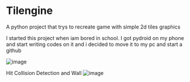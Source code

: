 # Tilengine
A python project that trys to recreate game with simple 2d tiles graphics

I started this project when iam bored in school. I got pydroid on my phone and start writing codes on it and i decided to move it to my pc and start a github

![image](https://github.com/user-attachments/assets/bb830e30-2463-4c55-aab6-6cb001b0cb73)

Hit Collision Detection and Wall
![image](https://github.com/user-attachments/assets/d5dd2ab5-4c40-44d7-95ec-0a98afb059ee)
